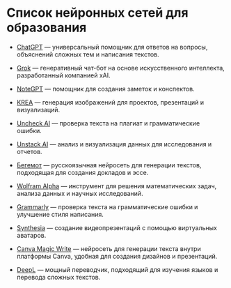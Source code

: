 # Список нейронных сетей для образования

* [ChatGPT](https://chatgpt.com/) — универсальный помощник для
  ответов на вопросы, объяснений сложных тем и написания текстов.

* [Grok](https://grok.com/) — генеративный чат-бот на основе
  искусственного интеллекта, разработанный компанией xAI.

* [NoteGPT](https://notegpt.io/) — помощник для создания заметок
  и конспектов.

* [KREA](https://www.krea.ai/) — генерация изображений для проектов,
  презентаций и визуализаций.

* [Uncheck AI](https://uncheck.ai/) — проверка текста на плагиат и
  грамматические ошибки.

* [Unstack AI](https://unstuckstudy.com/) — анализ и визуализация
  данных для исследования и отчетов.

* [Бегемот](https://begemot.ai/) — русскоязычная нейросеть для
  генерации текстов, подходящая для создания докладов и эссе.

* [Wolfram Alpha](https://www.wolframalpha.com/) — инструмент для
  решения математических задач, анализа данных и научных исследований.

* [Grammarly](https://www.grammarly.com/) — проверка текста на
  грамматические ошибки и улучшение стиля написания.

* [Synthesia](https://www.synthesia.io/) — создание видеопрезентаций
  с помощью виртуальных аватаров.

* [Canva Magic Write](https://www.canva.com/) — нейросеть для
  генерации текста внутри платформы Canva, удобная для создания
  дизайнов и презентаций.

* [DeepL](https://www.deepl.com/) — мощный переводчик, подходящий
  для изучения языков и перевода сложных текстов.
